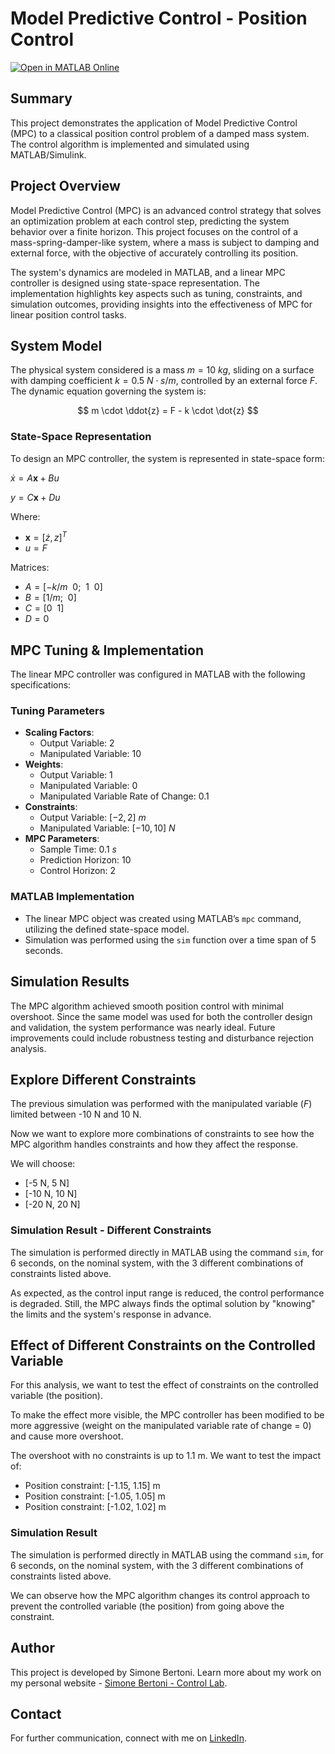 # Model Predictive Control - Position Control

[![Open in MATLAB Online](https://www.mathworks.com/images/responsive/global/open-in-matlab-online.svg)](https://matlab.mathworks.com/open/github/v1?repo=simorxb/position_control_mpc)

## Summary
This project demonstrates the application of Model Predictive Control (MPC) to a classical position control problem of a damped mass system. The control algorithm is implemented and simulated using MATLAB/Simulink.

## Project Overview
Model Predictive Control (MPC) is an advanced control strategy that solves an optimization problem at each control step, predicting the system behavior over a finite horizon. This project focuses on the control of a mass-spring-damper-like system, where a mass is subject to damping and external force, with the objective of accurately controlling its position.

The system's dynamics are modeled in MATLAB, and a linear MPC controller is designed using state-space representation. The implementation highlights key aspects such as tuning, constraints, and simulation outcomes, providing insights into the effectiveness of MPC for linear position control tasks.

## System Model
The physical system considered is a mass $m = 10 ~ kg$, sliding on a surface with damping coefficient $k = 0.5 ~ N \cdot s/m$, controlled by an external force $F$. The dynamic equation governing the system is:

$$
m \cdot \ddot{z} = F - k \cdot \dot{z}
$$

### State-Space Representation
To design an MPC controller, the system is represented in state-space form:

$\dot{x} = A \mathbf{x} + B u$

$y = C \mathbf{x} + D u$

Where:
- $\mathbf{x} = [\dot{z}, z]^T$
- $u = F$

Matrices:
- $A = \left[ -k/m ~~ 0; ~~ 1 ~~ 0 \right]$
- $B = \left[ 1/m ; ~~ 0 \right]$
- $C = \left[ 0 ~~ 1 \right]$
- $D = 0$

## MPC Tuning & Implementation
The linear MPC controller was configured in MATLAB with the following specifications:

### Tuning Parameters
- **Scaling Factors**:
  - Output Variable: 2
  - Manipulated Variable: 10
- **Weights**:
  - Output Variable: 1
  - Manipulated Variable: 0
  - Manipulated Variable Rate of Change: 0.1
- **Constraints**:
  - Output Variable: $[-2, 2] ~ m$
  - Manipulated Variable: $[-10, 10] ~ N$
- **MPC Parameters**:
  - Sample Time: $0.1 ~ s$
  - Prediction Horizon: 10
  - Control Horizon: 2

### MATLAB Implementation
- The linear MPC object was created using MATLAB’s `mpc` command, utilizing the defined state-space model.
- Simulation was performed using the `sim` function over a time span of 5 seconds.

## Simulation Results
The MPC algorithm achieved smooth position control with minimal overshoot. Since the same model was used for both the controller design and validation, the system performance was nearly ideal. Future improvements could include robustness testing and disturbance rejection analysis.

## Explore Different Constraints

The previous simulation was performed with the manipulated variable ($F$) limited between -10 N and 10 N.

Now we want to explore more combinations of constraints to see how the MPC algorithm handles constraints and how they affect the response.

We will choose:

- [-5 N, 5 N]
- [-10 N, 10 N]
- [-20 N, 20 N]

### Simulation Result - Different Constraints

The simulation is performed directly in MATLAB using the command `sim`, for 6 seconds, on the nominal system, with the 3 different combinations of constraints listed above.

As expected, as the control input range is reduced, the control performance is degraded. Still, the MPC always finds the optimal solution by "knowing" the limits and the system's response in advance.

## Effect of Different Constraints on the Controlled Variable

For this analysis, we want to test the effect of constraints on the controlled variable (the position).

To make the effect more visible, the MPC controller has been modified to be more aggressive (weight on the manipulated variable rate of change = 0) and cause more overshoot.

The overshoot with no constraints is up to 1.1 m. We want to test the impact of:

- Position constraint: [-1.15, 1.15] m
- Position constraint: [-1.05, 1.05] m
- Position constraint: [-1.02, 1.02] m

### Simulation Result

The simulation is performed directly in MATLAB using the command `sim`, for 6 seconds, on the nominal system, with the 3 different combinations of constraints listed above.

We can observe how the MPC algorithm changes its control approach to prevent the controlled variable (the position) from going above the constraint.

## Author
This project is developed by Simone Bertoni. Learn more about my work on my personal website - [Simone Bertoni - Control Lab](https://simonebertonilab.com/).

## Contact
For further communication, connect with me on [LinkedIn](https://www.linkedin.com/in/simone-bertoni-control-eng/).

